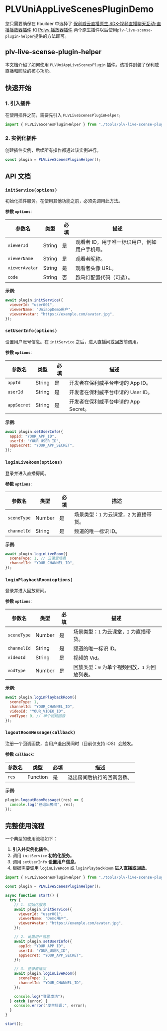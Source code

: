 # PLVUniAppLiveScenesPluginDemo

您只需要确保在 hbuilder 中选择了 [保利威云直播原生 SDK-视频直播聊天互动-直播播放器插件](https://ext.dcloud.net.cn/plugin?id=5307) 和 [Polyv 播放器插件](https://ext.dcloud.net.cn/plugin?id=4798) 两个原生插件以后使用`plv-live-scense-plugin-helper`提供的方法即可。

## plv-live-scense-plugin-helper

本文档介绍了如何使用 `PLVUniAppLiveScenesPlugin` 插件。该插件封装了保利威直播和回放的核心功能。

## 快速开始

### 1. 引入插件

在使用插件之前，需要先引入 `PLVLiveScenesPluginHelper`。

```javascript
import { PLVLiveScenesPluginHelper } from "./tools/plv-live-scense-plugin-helper.js";
```

### 2. 实例化插件

创建插件实例，后续所有操作都通过该实例进行。

```javascript
const plugin = PLVLiveScenesPluginHelper();
```

## API 文档

### `initService(options)`

初始化插件服务。在使用其他功能之前，必须先调用此方法。

**参数 `options`**:

| 参数名         | 类型   | 必填 | 描述                                          |
| -------------- | ------ | ---- | --------------------------------------------- |
| `viewerId`     | String | 是   | 观看者 ID，用于唯一标识用户，例如用户手机号。 |
| `viewerName`   | String | 是   | 观看者昵称。                                  |
| `viewerAvatar` | String | 是   | 观看者头像 URL。                              |
| `code`         | String | 否   | 跑马灯配置代码（可选）。                      |

**示例**:

```javascript
await plugin.initService({
  viewerId: "user001",
  viewerName: "UniappDemo用户",
  viewerAvatar: "https://example.com/avatar.jpg",
});
```

### `setUserInfo(options)`

设置用户账号信息。在 `initService` 之后，进入直播间或回放前调用。

**参数 `options`**:

| 参数名      | 类型   | 必填 | 描述                                  |
| ----------- | ------ | ---- | ------------------------------------- |
| `appId`     | String | 是   | 开发者在保利威平台申请的 App ID。     |
| `userId`    | String | 是   | 开发者在保利威平台申请的 User ID。    |
| `appSecret` | String | 是   | 开发者在保利威平台申请的 App Secret。 |

**示例**:

```javascript
await plugin.setUserInfo({
  appId: "YOUR_APP_ID",
  userId: "YOUR_USER_ID",
  appSecret: "YOUR_APP_SECRET",
});
```

### `loginLiveRoom(options)`

登录并进入直播房间。

**参数 `options`**:

| 参数名      | 类型   | 必填 | 描述                                     |
| ----------- | ------ | ---- | ---------------------------------------- |
| `sceneType` | Number | 是   | 场景类型：`1` 为云课堂，`2` 为直播带货。 |
| `channelId` | String | 是   | 频道的唯一标识 ID。                      |

**示例**:

```javascript
await plugin.loginLiveRoom({
  sceneType: 1, // 云课堂场景
  channelId: "YOUR_CHANNEL_ID",
});
```

### `loginPlaybackRoom(options)`

登录并进入回放房间。

**参数 `options`**:

| 参数名      | 类型   | 必填 | 描述                                           |
| ----------- | ------ | ---- | ---------------------------------------------- |
| `sceneType` | Number | 是   | 场景类型：`1` 为云课堂，`2` 为直播带货。       |
| `channelId` | String | 是   | 频道的唯一标识 ID。                            |
| `videoId`   | String | 是   | 视频的 Vid。                                   |
| `vodType`   | Number | 是   | 回放类型：`0` 为单个视频回放，`1` 为回放列表。 |

**示例**:

```javascript
await plugin.loginPlaybackRoom({
  sceneType: 1,
  channelId: "YOUR_CHANNEL_ID",
  videoId: "YOUR_VIDEO_ID",
  vodType: 0, // 单个视频回放
});
```

### `logoutRoomMessage(callback)`

注册一个回调函数，当用户退出房间时（目前仅支持 iOS）会触发。

**参数 `callback`**:

| 参数名 | 类型     | 必填 | 描述                       |
| ------ | -------- | ---- | -------------------------- |
| `res`  | Function | 是   | 退出房间后执行的回调函数。 |

**示例**:

```javascript
plugin.logoutRoomMessage((res) => {
  console.log("已退出房间", res);
});
```

## 完整使用流程

一个典型的使用流程如下：

1. **引入并实例化插件**。
2. 调用 `initService` **初始化服务**。
3. 调用 `setUserInfo` **设置用户信息**。
4. 根据需要调用 `loginLiveRoom` 或 `loginPlaybackRoom` **进入直播或回放**。

```javascript
import { PLVLiveScenesPluginHelper } from "./tools/plv-live-scense-plugin-helper.js";

const plugin = PLVLiveScenesPluginHelper();

async function start() {
  try {
    // 1. 初始化服务
    await plugin.initService({
      viewerId: "user001",
      viewerName: "Demo用户",
      viewerAvatar: "https://example.com/avatar.jpg",
    });

    // 2. 设置用户信息
    await plugin.setUserInfo({
      appId: "YOUR_APP_ID",
      userId: "YOUR_USER_ID",
      appSecret: "YOUR_APP_SECRET",
    });

    // 3. 登录直播间
    await plugin.loginLiveRoom({
      sceneType: 1,
      channelId: "YOUR_CHANNEL_ID",
    });

    console.log("登录成功");
  } catch (error) {
    console.error("发生错误:", error);
  }
}

start();
```
